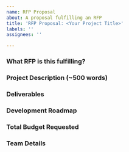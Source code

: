 ```yaml
---
name: RFP Proposal
about: A proposal fulfilling an RFP
title: 'RFP Proposal: <Your Project Title>'
labels: ''
assignees: ''

---
```


### What RFP is this fulfilling?
<!-- link to RFP in this repository -->

### Project Description (~500 words)

<!-- Please describe exactly what you are planning to build. Since this is a response to an RFP, make sure to address the request directly. If the RFP asked for new ideas, please describe those novel ideas. If the RFP provided a clear scope of work, please make sure to acknowledge that you will be addressing that scope of work with this project -->

### Deliverables

<!-- Please describe in details what your final deliverable for this project will be -->

### Development Roadmap

<!-- Please break up your development work into a clear set of milestones. For each milestone, please describe:
- The software functionality that we can expect after the completion of each milestone. This should be detailed enough that it can be used to ensure that the software meets the specification you outlined in the Deliverables.
- How many people will be working on each milestone and their roles
- The amount of funding required for each milestone
- How much time this milestone will take to achieve (using real dates) -->

### Total Budget Requested
<!-- Sum up the total requested budget across all milestones, and include that figure here. Also, please include a budget breakdown to specify how you are planning to spend these funds -->

### Team Details
<!-- Please describe your team background and expertise that makes you a good fit for completing this RFP including relevant links, past work, and existing repositories -->
